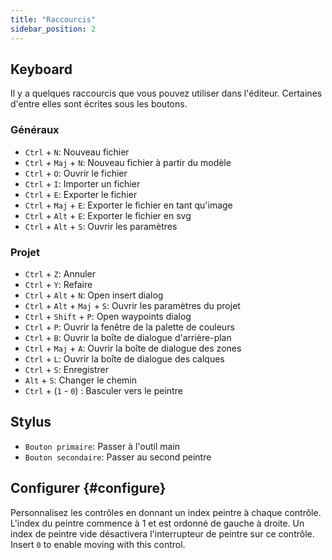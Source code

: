 ```yaml
---
title: "Raccourcis"
sidebar_position: 2
---
```



## Keyboard

Il y a quelques raccourcis que vous pouvez utiliser dans l'éditeur. Certaines d'entre elles sont écrites sous les boutons.

### Généraux

* `Ctrl` + `N`: Nouveau fichier
* `Ctrl` + `Maj` + `N`: Nouveau fichier à partir du modèle
* `Ctrl` + `O`: Ouvrir le fichier
* `Ctrl` + `I`: Importer un fichier
* `Ctrl` + `E`: Exporter le fichier
* `Ctrl` + `Maj` + `E`: Exporter le fichier en tant qu'image
* `Ctrl` + `Alt` + `E`: Exporter le fichier en svg
* `Ctrl` + `Alt` + `S`: Ouvrir les paramètres

### Projet

* `Ctrl` + `Z`: Annuler
* `Ctrl` + `Y`: Refaire
* `Ctrl` + `Alt` + `N`: Open insert dialog
* `Ctrl` + `Alt` + `Maj` + `S`: Ouvrir les paramètres du projet
* `Ctrl` + `Shift` + `P`: Open waypoints dialog
* `Ctrl` + `P`: Ouvrir la fenêtre de la palette de couleurs
* `Ctrl` + `B`: Ouvrir la boîte de dialogue d'arrière-plan
* `Ctrl` + `Maj` + `A`: Ouvrir la boîte de dialogue des zones
* `Ctrl` + `L`: Ouvrir la boîte de dialogue des calques
* `Ctrl` + `S`: Enregistrer
* `Alt` + `S`: Changer le chemin
* `Ctrl` + (`1` - `0`) : Basculer vers le peintre

## Stylus

* `Bouton primaire`: Passer à l'outil main
* `Bouton secondaire`: Passer au second peintre

## Configurer {#configure}

Personnalisez les contrôles en donnant un index peintre à chaque contrôle. L'index du peintre commence à 1 et est ordonné de gauche à droite. Un index de peintre vide désactivera l'interrupteur de peintre sur ce contrôle. Insert `0` to enable moving with this control.
